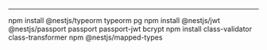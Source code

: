 

---
npm install @nestjs/typeorm typeorm pg
npm install @nestjs/jwt @nestjs/passport passport passport-jwt bcrypt
npm install class-validator class-transformer
npm @nestjs/mapped-types